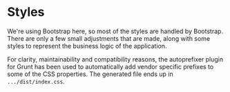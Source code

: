 Styles
======

We're using Bootstrap here, so most of the styles are handled by Bootstrap.  There are only a few small adjustments that are made, along with some styles to represent the business logic of the application.

For clarity, maintainability and compatibility reasons, the autoprefixer plugin for Grunt has been used to automatically add vendor specific prefixes to some of the CSS properties.  The generated file ends up in ```.../dist/index.css```.